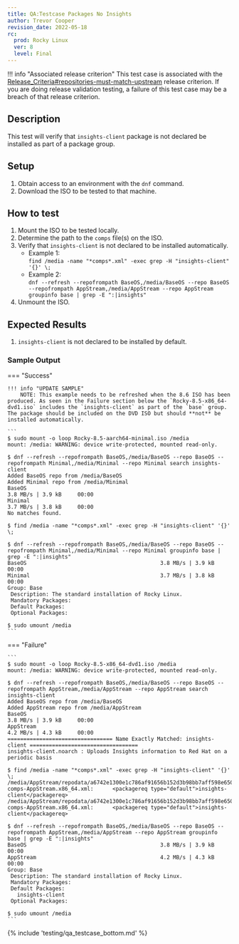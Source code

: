 ```yaml
---
title: QA:Testcase Packages No Insights
author: Trevor Cooper
revision_date: 2022-05-18
rc:
  prod: Rocky Linux
  ver: 8
  level: Final
---
```


!!! info "Associated release criterion"
    This test case is associated with the [Release_Criteria#repositories-must-match-upstream](9_release_criteria.md#repositories-must-match-upstream) release criterion. If you are doing release validation testing, a failure of this test case may be a breach of that release criterion.

## Description
This test will verify that `insights-client` package is not declared be installed as part of a package group.

## Setup
1. Obtain access to an environment with the `dnf` command.
2. Download the ISO to be tested to that machine.

## How to test
1. Mount the ISO to be tested locally.
2. Determine the path to the `comps` file(s) on the ISO.
3. Verify that `insights-client` is not declared to be installed automatically.
    - Example 1:<br>`find /media -name "*comps*.xml" -exec grep -H "insights-client" '{}' \;`
    - Example 2:<br>`dnf --refresh --repofrompath BaseOS,/media/BaseOS --repo BaseOS --repofrompath AppStream,/media/AppStream --repo AppStream groupinfo base | grep -E ":|insights"`
4. Unmount the ISO.

## Expected Results
1. `insights-client` is not declared to be installed by default.

<h3>Sample Output</h3>

=== "Success"


    !!! info "UPDATE SAMPLE"
        NOTE: This example needs to be refreshed when the 8.6 ISO has been produced. As seen in the Failure section below the `Rocky-8.5-x86_64-dvd1.iso` includes the `insights-client` as part of the `base` group. The package should be included on the DVD ISO but should **not** be installed automatically.

    ```
    $ sudo mount -o loop Rocky-8.5-aarch64-minimal.iso /media
    mount: /media: WARNING: device write-protected, mounted read-only.

    $ dnf --refresh --repofrompath BaseOS,/media/BaseOS --repo BaseOS --repofrompath Minimal,/media/Minimal --repo Minimal search insights-client
    Added BaseOS repo from /media/BaseOS
    Added Minimal repo from /media/Minimal
    BaseOS                                                                    3.8 MB/s | 3.9 kB     00:00
    Minimal                                                                   3.7 MB/s | 3.8 kB     00:00
    No matches found.

    $ find /media -name "*comps*.xml" -exec grep -H "insights-client" '{}' \;

    $ dnf --refresh --repofrompath BaseOS,/media/BaseOS --repo BaseOS --repofrompath Minimal,/media/Minimal --repo Minimal groupinfo base | grep -E ":|insights"
    BaseOS                                          3.8 MB/s | 3.9 kB     00:00
    Minimal                                         3.7 MB/s | 3.8 kB     00:00
    Group: Base
     Description: The standard installation of Rocky Linux.
     Mandatory Packages:
     Default Packages:
     Optional Packages:

    $ sudo umount /media
    ```

=== "Failure"

    ```
    $ sudo mount -o loop Rocky-8.5-x86_64-dvd1.iso /media
    mount: /media: WARNING: device write-protected, mounted read-only.

    $ dnf --refresh --repofrompath BaseOS,/media/BaseOS --repo BaseOS --repofrompath AppStream,/media/AppStream --repo AppStream search insights-client
    Added BaseOS repo from /media/BaseOS
    Added AppStream repo from /media/AppStream
    BaseOS                                                                    3.8 MB/s | 3.9 kB     00:00
    AppStream                                                                 4.2 MB/s | 4.3 kB     00:00
    ================================= Name Exactly Matched: insights-client ==================================
    insights-client.noarch : Uploads Insights information to Red Hat on a periodic basis

    $ find /media -name "*comps*.xml" -exec grep -H "insights-client" '{}' \;
    /media/AppStream/repodata/a6742e1300e1c786af91656b152d3b98bb7aff598e650509381417970e1f1b7e-comps-AppStream.x86_64.xml:      <packagereq type="default">insights-client</packagereq>
    /media/AppStream/repodata/a6742e1300e1c786af91656b152d3b98bb7aff598e650509381417970e1f1b7e-comps-AppStream.x86_64.xml:      <packagereq type="default">insights-client</packagereq>

    $ dnf --refresh --repofrompath BaseOS,/media/BaseOS --repo BaseOS --repofrompath AppStream,/media/AppStream --repo AppStream groupinfo base | grep -E ":|insights"
    BaseOS                                          3.8 MB/s | 3.9 kB     00:00
    AppStream                                       4.2 MB/s | 4.3 kB     00:00
    Group: Base
     Description: The standard installation of Rocky Linux.
     Mandatory Packages:
     Default Packages:
       insights-client
     Optional Packages:

    $ sudo umount /media
    ```

{% include 'testing/qa_testcase_bottom.md' %}
